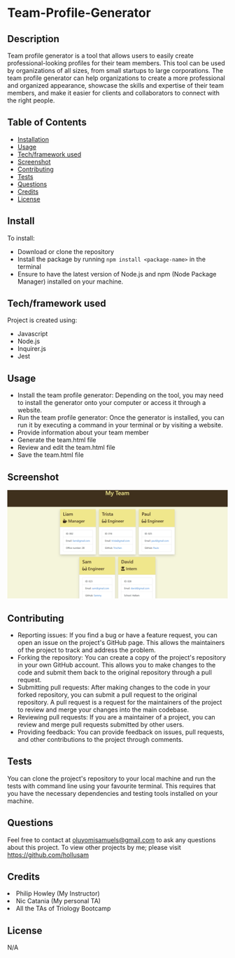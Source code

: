 # Team-Profile-Generator

## Description
Team profile generator is a tool that allows users to easily create professional-looking profiles for their team members. This tool can be used by organizations of all sizes, from small startups to large corporations.
The team profile generator can help organizations to create a more professional and organized appearance, showcase the skills and expertise of their team members, and make it easier for clients and collaborators to connect with the right people.

## Table of Contents

* [Installation](#install)
* [Usage](#usage)
* [Tech/framework used](#techframework-used)
* [Screenshot](#screenshot)
* [Contributing](#contributing)
* [Tests](#tests)
* [Questions](#questions)
* [Credits](#credits)
* [License](#license)

## Install
 To install: 
 * Download or clone the repository 
 * Install the package by running `npm install <package-name>` in the terminal 
 * Ensure to have the latest version of Node.js and npm (Node Package Manager) installed on your machine.

 ## Tech/framework used

Project is created using:
<ul>
    <li>Javascript</li>
    <li>Node.js</li>
    <li>Inquirer.js</li>
    <li>Jest</li>
</ul>


## Usage
* Install the team profile generator: Depending on the tool, you may need to install the generator onto your computer or access it through a website.
* Run the team profile generator: Once the generator is installed, you can run it by executing a command in your terminal or by visiting a website. 
* Provide information about your team member
* Generate the team.html file
* Review and edit the team.html file
* Save the team.html file

## Screenshot

![Screenshot](./assets/images/Screenshot.jpg)


## Contributing
* Reporting issues: If you find a bug or have a feature request, you can open an issue on the project's GitHub page. This allows the maintainers of the project to track and address the problem.
* Forking the repository: You can create a copy of the project's repository in your own GitHub account. This allows you to make changes to the code and submit them back to the original repository through a pull request.
* Submitting pull requests: After making changes to the code in your forked repository, you can submit a pull request to the original repository. A pull request is a request for the maintainers of the project to review and merge your changes into the main codebase.
* Reviewing pull requests: If you are a maintainer of a project, you can review and merge pull requests submitted by other users.
* Providing feedback: You can provide feedback on issues, pull requests, and other contributions to the project through comments.

## Tests
You can clone the project's repository to your local machine and run the tests with command line using your favourite terminal. This requires that you have the necessary dependencies and testing tools installed on your machine.

## Questions
Feel free to contact at oluyomisamuels@gmail.com to ask any questions about this project. To view other projects by me; please visit https://github.com/hollusam

## Credits

<li>Philip Howley (My Instructor)</li>

<li>Nic Catania (My personal TA)

<li>All the TAs of Triology Bootcamp

## License

N/A